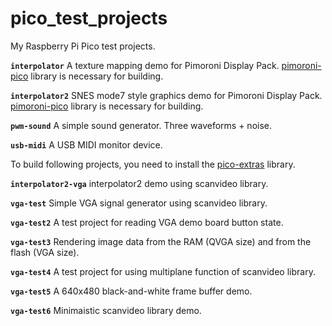 # pico_test_projects

My Raspberry Pi Pico test projects.

**`interpolator`** A texture mapping demo for Pimoroni Display Pack. [pimoroni-pico](https://github.com/pimoroni/pimoroni-pico) library is necessary for building.

**`interpolator2`** SNES mode7 style graphics demo for Pimoroni Display Pack. [pimoroni-pico](https://github.com/pimoroni/pimoroni-pico) library is necessary for building.

**`pwm-sound`** A simple sound generator. Three waveforms + noise.

**`usb-midi`** A USB MIDI monitor device.

To build following projects, you need to install the [pico-extras](https://github.com/raspberrypi/pico-extras) library.

**`interpolator2-vga`** interpolator2 demo using scanvideo library.

**`vga-test`** Simple VGA signal generator using scanvideo library. 

**`vga-test2`** A test project for reading VGA demo board button state. 

**`vga-test3`** Rendering image data from the RAM (QVGA size) and from the flash (VGA size). 

**`vga-test4`** A test project for using multiplane function of scanvideo library.

**`vga-test5`** A 640x480 black-and-white frame buffer demo.

**`vga-test6`** Minimaistic scanvideo library demo.
